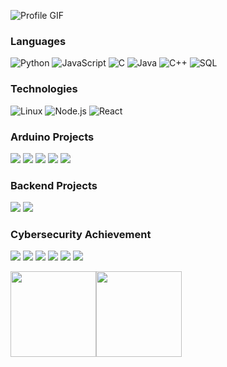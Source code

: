 ![Profile GIF](https://raw.githubusercontent.com/RizkiTriamadewa/RizkiTriamadewa/main/profile.gif)
### Languages

![Python](https://img.shields.io/badge/-Python-000?&logo=Python)
![JavaScript](https://img.shields.io/badge/-JavaScript-000?&logo=JavaScript)
![C](https://img.shields.io/badge/-C-000?&logo=C)
![Java](https://img.shields.io/badge/-Java-000?&logo=Java&logoColor=007396)
![C++](https://img.shields.io/badge/-C++-000?&logo=c%2b%2b&logoColor=00599C)
![SQL](https://img.shields.io/badge/-SQL-000?&logo=MySQL)


### Technologies

![Linux](https://img.shields.io/badge/-Linux-000?&logo=Linux)
![Node.js](https://img.shields.io/badge/-Node.js-000?&logo=node.js)
![React](https://img.shields.io/badge/-React-000?&logo=React)

### Arduino Projects

[![](https://img.shields.io/badge/-🧬%20RC%20NODEMCU-000)](https://github.com/RizkiTriamadewa/RC_NODEMCU)
[![](https://img.shields.io/badge/-🦠%20Car%20Line%20Follower-000)](https://github.com/RizkiTriamadewa/Smart-Car-Line-Follower)
[![](https://img.shields.io/badge/-📝%20Smart%20Car-000)](https://github.com/RizkiTriamadewa/Smart-Car)
[![](https://img.shields.io/badge/-🔬%20Bluethooth%20Car-000)](https://github.com/RizkiTriamadewa/Bluetooth-Car-Arduino)
[![](https://img.shields.io/badge/-🗺%20Automated%20Warehouse-000)](https://github.com/RizkiTriamadewa/automated-warehouse)

### Backend Projects
[![](https://img.shields.io/badge/-🛰%20PHP%20Project-1-000)](https://github.com/RizkiTriamadewa/Room-Lending-Website)
[![](https://img.shields.io/badge/-🔊20PHP%20Project-2-000)](https://github.com/RizkiTriamadewa/Business-Status-Records)

### Cybersecurity Achievement

[![](https://img.shields.io/badge/-🩸%20NASA%20VDP-000)](https://www.linkedin.com/posts/rizkitriamadewa_surat-apresiasi-activity-7224044902408450049-LVH1?utm_source=social_share_send&utm_medium=member_desktop_web)
[![](https://img.shields.io/badge/-🌊%20DPR-000)](https://www.linkedin.com/posts/rizkitriamadewa_sertifikat-apresiasi-activity-7249336513505701888-bvrf?utm_source=social_share_send&utm_medium=member_desktop_web)
[![](https://img.shields.io/badge/-🗂%20KOMINFO-000)](https://www.linkedin.com/posts/rizkitriamadewa_sertifikat-apresiasi-activity-7217067087255543808-dQ5P?utm_source=social_share_send&utm_medium=member_desktop_web)
[![](https://img.shields.io/badge/-💉%20BMKG-000)](https://www.linkedin.com/posts/rizkitriamadewa_sertifikat-apresiasi-activity-7218524297970032640--BWZ?utm_source=social_share_send&utm_medium=member_desktop_web)
[![](https://img.shields.io/badge/-🛡%20KPK-000)](https://www.linkedin.com/posts/rizkitriamadewa_alhamdulillah-pada-2-juli-2024-saya-diundang-activity-7214099749660971009-jsBS?utm_source=social_share_send&utm_medium=member_desktop_web)
[![](https://img.shields.io/badge/-🌐%20BRIN-000)](https://www.linkedin.com/posts/rizkitriamadewa_sertifikat-apresiasi-activity-7228645214138032128-wb93?utm_source=social_share_send&utm_medium=member_desktop_web)

<a href="https://www.adamalston.com/"><img height="137px" src="https://github-readme-stats.vercel.app/api?username=adamalston&hide_title=true&hide_border=true&show_icons=true&include_all_commits=true&count_private=true&line_height=21&text_color=000&icon_color=000&bg_color=0,ea6161,ffc64d,fffc4d,52fa5a&theme=graywhite" /><!-- wi*quL3fcV --><img height="137px" src="https://github-readme-stats.vercel.app/api/top-langs/?username=adamalston&hide=html&hide_title=true&hide_border=true&layout=compact&langs_count=6&exclude_repo=comp426,Redventures-Movie-Quotes&text_color=000&icon_color=fff&bg_color=0,52fa5a,4dfcff,c64dff&theme=graywhite" /></a>
